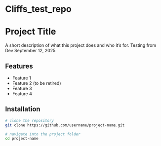 # Cliffs_test_repo
# Project Title

A short description of what this project does and who it’s for.
Testing from Dev September 12, 2025
## Features
- Feature 1
- Feature 2 (to be retired)
- Feature 3
- Feature 4

## Installation
```bash
# clone the repository
git clone https://github.com/username/project-name.git

# navigate into the project folder
cd project-name
